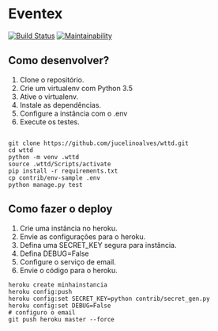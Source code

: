 # Eventex

[![Build Status](https://travis-ci.org/jucelinoalves/wttd.svg?branch=master)](https://travis-ci.org/jucelinoalves/wttd)
[![Maintainability](https://api.codeclimate.com/v1/badges/e20baeaa07578d353f7f/maintainability)](https://codeclimate.com/github/jucelinoalves/wttd/maintainability)

## Como desenvolver?

1. Clone o repositório.
2. Crie um virtualenv com Python 3.5
3. Ative o virtualenv.
4. Instale as dependências.
5. Configure a instância com o .env
6. Execute os testes.

```console
            
git clone https://github.com/jucelinoalves/wttd.git
cd wttd
python -m venv .wttd
source .wttd/Scripts/activate
pip install -r requirements.txt
cp contrib/env-sample .env
python manage.py test
```

## Como fazer o deploy
 
 1. Crie uma instância no heroku.
 2. Envie as configurações para o heroku.
 3. Defina uma SECRET_KEY segura para instância.
 4. Defina DEBUG=False
 5. Configure o serviço de email.
 6. Envie o código para o heroku.
 
```console
heroku create minhainstancia
heroku config:push
heroku config:set SECRET_KEY=python contrib/secret_gen.py
heroku config:set DEBUG=False
# configuro o email
git push heroku master --force

``` 
 
 